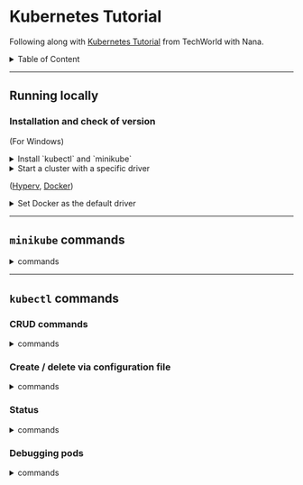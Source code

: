 # Kubernetes Tutorial

Following along with [Kubernetes Tutorial](https://www.youtube.com/watch?v=X48VuDVv0do&t=2s&ab_channel=TechWorldwithNana) from TechWorld with Nana.

<details>
    <summary>Table of Content</summary>

- [Kubernetes Tutorial](#kubernetes-tutorial)
  - [Running locally](#running-locally)
    - [Installation and check of version](#installation-and-check-of-version)
  - [`kubectl` commands](#kubectl-commands)
    - [CRUD commands](#crud-commands)
    - [Status](#status)
- [Get more information about the mod](#get-more-information-about-the-mod)
- [Check status](#check-status)
- [Save status](#save-status)

</details>

---

## Running locally

### Installation and check of version

(For Windows)
<details>
    <summary>Install `kubectl` and `minikube`</summary>

```bash
choco install kubernetes-cli
kubectl version
kubectl version --client

choco install minikube
minikube version
```

</details>

<details>
    <summary>Start a cluster with a specific driver</summary>

```bash
minikube start --driver=hyperv
minikube start --vm-driver hyperv

minikube start --driver=docker

minikube start --vm-driver=hyperkit
```

</details>

([Hyperv](https://minikube.sigs.k8s.io/docs/drivers/hyperv/), [Docker](https://minikube.sigs.k8s.io/docs/drivers/docker/))

<details>
    <summary>Set Docker as the default driver</summary>

```bash
minikube config set driver docker
```

</details>

---

## `minikube` commands

<details>
    <summary>commands</summary>

```bash
minikube start
minikube status
minikube stop
minikube delete
minikube delete all
```

</details>

---

## `kubectl` commands

### CRUD commands

<details>
    <summary>commands</summary>

```bash
kubectl create deployment [deployment-name]
kubectl create deployment [deployment-name] --image=[image-name] [--dry-run] [options]

kubectl edit deployment [deployment-name]

kubectl delete deployment [deployment-name]
```

</details>

### Create / delete via configuration file

<details>
    <summary>commands</summary>

```bash
kubectl apply -f [file-name.yaml]

kubectl delete -f [file-name.yaml]
```

</details>

### Status

<details>
    <summary>commands</summary>

```bash
kubectl get all
kubectl get nodes

kubectl get pod
# Get more information about the mod
kubectl get pod -o wide

kubectl get service
kubectl get replicaset

kubectl get deployment
# Check status
kubectl get deployment [deployment-name] -o yaml
# Save status
kubectl get deployment [deployment-name] -o yaml > result.yaml
```

</details>

### Debugging pods

<details>
    <summary>commands</summary>

```bash
kubectl logs [pod-name]
lubectl exec -it [pod-name] -- bin/bash

kubectl describe pod [pod-name]
kubectl describe service [service-name]
```

</details>
